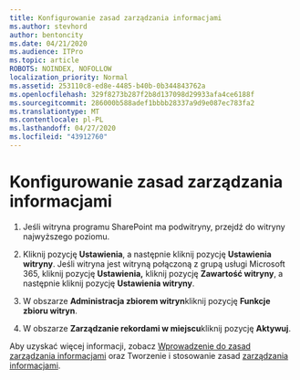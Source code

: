 ```yaml
---
title: Konfigurowanie zasad zarządzania informacjami
ms.author: stevhord
author: bentoncity
ms.date: 04/21/2020
ms.audience: ITPro
ms.topic: article
ROBOTS: NOINDEX, NOFOLLOW
localization_priority: Normal
ms.assetid: 253110c8-ed8e-4485-b40b-0b344843762a
ms.openlocfilehash: 329f8273b287f2b8d137098d29933afa4ce6188f
ms.sourcegitcommit: 286000b588adef1bbbb28337a9d9e087ec783fa2
ms.translationtype: MT
ms.contentlocale: pl-PL
ms.lasthandoff: 04/27/2020
ms.locfileid: "43912760"
---
```

# <a name="set-up-information-management-policies"></a>Konfigurowanie zasad zarządzania informacjami

1. Jeśli witryna programu SharePoint ma podwitryny, przejdź do witryny najwyższego poziomu.
    
2. Kliknij pozycję **Ustawienia**, a następnie kliknij pozycję **Ustawienia witryny**. Jeśli witryna jest witryną połączoną z grupą usługi Microsoft 365, kliknij pozycję **Ustawienia,** kliknij pozycję **Zawartość witryny**, a następnie kliknij pozycję **Ustawienia witryny**.
    
3. W obszarze **Administracja zbiorem witryn**kliknij pozycję **Funkcje zbioru witryn**.
    
4. W obszarze **Zarządzanie rekordami w miejscu**kliknij pozycję **Aktywuj**.
    
Aby uzyskać więcej informacji, zobacz [Wprowadzenie do zasad zarządzania informacjami](https://go.microsoft.com/fwlink/?linkid=404239) oraz Tworzenie i stosowanie zasad [zarządzania informacjami](https://go.microsoft.com/fwlink/?linkid=2003916).
  

